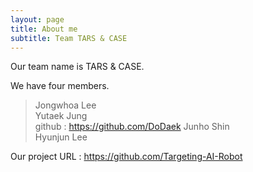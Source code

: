```yaml
---
layout: page
title: About me
subtitle: Team TARS & CASE
---
```


Our team name is TARS & CASE.  
  
We have four members.  
  
> Jongwhoa Lee  
> Yutaek Jung  
  > github : https://github.com/DoDaek
> Junho Shin  
> Hyunjun Lee  
  
Our project URL : https://github.com/Targeting-AI-Robot  

